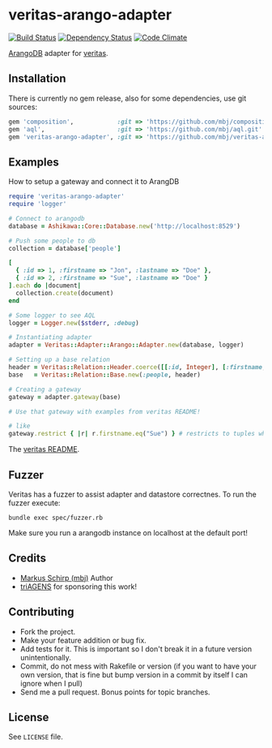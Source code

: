 veritas-arango-adapter
======================

[![Build Status](https://secure.travis-ci.org/mbj/veritas-arango-adapter.png?branch=master)](http://travis-ci.org/mbj/veritas-arango-adapter)
[![Dependency Status](https://gemnasium.com/mbj/veritas-arango-adapter.png)](https://gemnasium.com/mbj/veritas-arango-adapter)
[![Code Climate](https://codeclimate.com/github/mbj/veritas-arango-adapter.png)](https://codeclimate.com/github/mbj/veritas-arango-adapter)

[ArangoDB](https://www.arangodb.org) adapter for [veritas](https://github.com/dkubb/veritas).

Installation
------------

There is currently no gem release, also for some dependencies, use git sources:

```ruby
gem 'composition',            :git => 'https://github.com/mbj/composition.git'
gem 'aql',                    :git => 'https://github.com/mbj/aql.git'
gem 'veritas-arango-adapter', :git => 'https://github.com/mbj/veritas-arango-adapter.git'
```

Examples
--------

How to setup a gateway and connect it to ArangDB

```ruby
require 'veritas-arango-adapter'
require 'logger'

# Connect to arangodb
database = Ashikawa::Core::Database.new('http://localhost:8529')

# Push some people to db
collection = database['people']

[
  { :id => 1, :firstname => "Jon", :lastname => "Doe" },
  { :id => 2, :firstname => "Sue", :lastname => "Doe" }
].each do |document|
  collection.create(document)
end

# Some logger to see AQL
logger = Logger.new($stderr, :debug)

# Instantiating adapter
adapter = Veritas::Adapter::Arango::Adapter.new(database, logger)

# Setting up a base relation
header = Veritas::Relation::Header.coerce([[:id, Integer], [:firstname, String], [:lastname, String]])
base   = Veritas::Relation::Base.new(:people, header)

# Creating a gateway
gateway = adapter.gateway(base)

# Use that gateway with examples from veritas README!

# like
gateway.restrict { |r| r.firstname.eq("Sue") } # restricts to tuples where firstname is "Sue"
```

The [veritas README](https://github.com/dkubb/veritas/blob/master/README.md).

Fuzzer
------

Veritas has a fuzzer to assist adapter and datastore correctnes. To run the fuzzer execute:

```
bundle exec spec/fuzzer.rb
```

Make sure you run a arangodb instance on localhost at the default port!

Credits
-------

* [Markus Schirp (mbj)](https://github.com/mbj) Author
* [triAGENS](https://github.com/triAGENS) for sponsoring this work!

Contributing
-------------

* Fork the project.
* Make your feature addition or bug fix.
* Add tests for it. This is important so I don't break it in a
  future version unintentionally.
* Commit, do not mess with Rakefile or version
  (if you want to have your own version, that is fine but bump version in a commit by itself I can ignore when I pull)
* Send me a pull request. Bonus points for topic branches.

License
-------

See `LICENSE` file.
